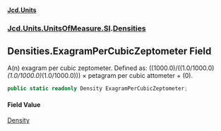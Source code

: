 #### [Jcd.Units](index.md 'index')
### [Jcd.Units.UnitsOfMeasure.SI](Jcd.Units.UnitsOfMeasure.SI.md 'Jcd.Units.UnitsOfMeasure.SI').[Densities](Densities.md 'Jcd.Units.UnitsOfMeasure.SI.Densities')

## Densities.ExagramPerCubicZeptometer Field

A(n) exagram per cubic zeptometer. Defined as: ((1000.0)/((1.0/1000.0)*(1.0/1000.0)*(1.0/1000.0))) × petagram per cubic attometer + (0).

```csharp
public static readonly Density ExagramPerCubicZeptometer;
```

#### Field Value
[Density](Density.md 'Jcd.Units.UnitTypes.Density')